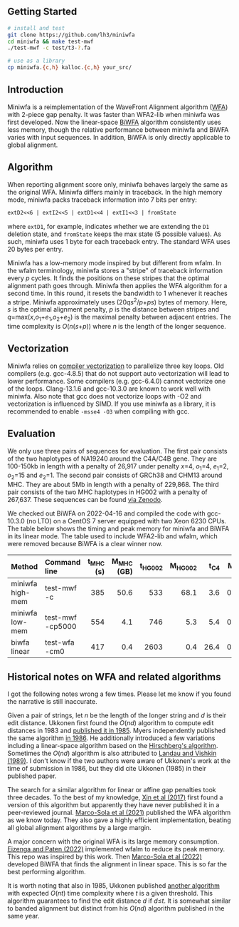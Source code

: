 ## Getting Started
```sh
# install and test
git clone https://github.com/lh3/miniwfa
cd miniwfa && make test-mwf
./test-mwf -c test/t3-?.fa

# use as a library
cp miniwfa.{c,h} kalloc.{c,h} your_src/
```

## Introduction

Miniwfa is a reimplementation of the WaveFront Alignment algorithm
([WFA][wfa-pub]) with 2-piece gap penalty. It was faster than WFA2-lib when
miniwfa was first developed. Now the linear-space [BiWFA][biwfa] algorithm
consistently uses less memory, though the relative performance between miniwfa
and BiWFA varies with input sequences. In addition, BiWFA is only directly
applicable to global alignment.

## Algorithm

When reporting alignment score only, miniwfa behaves largely the same as the
original WFA. Miniwfa differs mainly in traceback. In the high memory mode,
miniwfa packs traceback information into 7 bits per entry:
```txt
extD2<<6 | extI2<<5 | extD1<<4 | extI1<<3 | fromState
```
where `extD1`, for example, indicates whether we are extending the `D1`
deletion state, and `fromState` keeps the max state (5 possible values).
As such, miniwfa uses 1 byte for each traceback entry. The standard WFA uses 20
bytes per entry.

Miniwfa has a low-memory mode inspired by but different from wfalm. In the
wfalm terminology, miniwfa stores a "stripe" of traceback information every *p*
cycles. It finds the positions on these stripes that the optimal alignment path
goes through. Miniwfa then applies the WFA algorithm for a second time. In this
round, it resets the bandwidth to 1 whenever it reaches a stripe. Miniwfa
approximately uses (20*qs*<sup>2</sup>/*p*+*ps*) bytes of memory. Here, *s* is
the optimal alignment penalty, *p* is the distance between stripes and
*q*=max(*x*,*o*<sub>1</sub>+*e*<sub>1</sub>,*o*<sub>2</sub>+*e*<sub>2</sub>)
is the maximal penalty between adjacent entries. The time complexity is
*O*(*n*(*s*+*p*)) where *n* is the length of the longer sequence.

## Vectorization

Miniwfa relies on [compiler vectorization][auto-vec] to parallelize three key
loops. Old compilers (e.g.  gcc-4.8.5) that do not support auto vectorization
will lead to lower performance. Some compilers (e.g. gcc-6.4.0) cannot
vectorize one of the loops.  Clang-13.1.6 and gcc-10.3.0 are known to work well
with miniwfa. Also note that gcc does not vectorize loops with -O2 and
vectorization is influenced by SIMD.  If you use miniwfa as a library, it is
recommended to enable `-msse4 -O3` when compiling with gcc.

## Evaluation

We only use three pairs of sequences for evaluation. The first pair consists of
the two haplotypes of NA19240 around the C4A/C4B gene. They are 100-150kb in
length with a penalty of 26,917 under penalty *x*=4,
*o*<sub>1</sub>=4, *e*<sub>1</sub>=2, *o*<sub>2</sub>=15 and
*e*<sub>2</sub>=1.  The second pair consists of GRCh38 and CHM13 around MHC.
They are about 5Mb in length with a penalty of 229,868. The third pair consists
of the two MHC haplotypes in HG002 with a penalty of 267,637. These sequences
can be found [via Zenodo][seq-zenodo].

We checked out BiWFA on 2022-04-16 and compiled the code with
gcc-10.3.0 (no LTO) on a CentOS 7 server equipped with two Xeon 6230 CPUs.
The table below shows the timing and peak memory for miniwfa and BiWFA in its
linear mode. The table used to include WFA2-lib and wfalm, which were removed
because BiWFA is a clear winner now.

|Method             |Command line    |t<sub>MHC</sub> (s)|M<sub>MHC</sub> (GB)|t<sub>HG002</sub>|M<sub>HG002</sub>|t<sub>C4</sub>|M<sub>C4</sub>|
|:------------------|:---------------|------------------:|-------------------:|----------------:|----------------:|-------------:|-------------:|
|miniwfa high-mem   |test-mwf -c     |385   |50.6   |533   |68.1  |3.6   |0.73 |
|miniwfa low-mem    |test-mwf -cp5000|554   |4.1    |746   |5.3   |5.4   |0.22 |
|biwfa linear       |test-wfa -cm0   |417   |0.4    |2603  |0.4   |26.4  |0.05 |

## Historical notes on WFA and related algorithms

I got the following notes wrong a few times. Please let me know if you found
the narrative is still inaccurate.

Given a pair of strings, let *n* be the length of the longer string and *d* is
their edit distance. Ukkonen first found the *O*(*nd*) algorithm to compute
edit distances in 1983 and [published it in 1985][U85a]. Myers independently
published the same algorithm [in 1986][myers86]. He additionally introduced a
few variations including a linear-space algorithm based on the [Hirschberg's
algorithm][lin-space]. Sometimes the *O*(*nd*) algorithm is also attributed to
[Landau and Vishkin (1989)][lv89]. I don't know if the two authors were aware
of Ukkonen's work at the time of submission in 1986, but they did cite
Ukkonen (1985) in their published paper.

The search for a similar algorithm for linear or affine gap penalties took
three decades. To the best of my knowledge, [Xin et al (2017)][leap] first
found a version of this algorithm but apparently they have never published it
in a peer-reviewed journal. [Marco-Sola et al (2021)][wfa-pub] published the
WFA algorithm as we know today. They also gave a highly efficient
implementation, beating all global alignment algorithms by a large margin.

A major concern with the original WFA is its large memory consumption. [Eizenga
and Paten (2022)][EP22] implemented wfalm to reduce its peak memory. This repo
was inspired by this work. Then [Marco-Sola et al (2022)][biwfa] developed
BiWFA that finds the alignment in linear space. This is so far the best
performing algorithm.

It is worth noting that also in 1985, Ukkonen published [another
algorithm][U85b] with expected *O*(*nt*) time complexity where *t* is a given
threshold. This algorithm guarantees to find the edit distance *d* if
*d*&le;*t*. It is somewhat similar to banded alignment but distinct from his
*O*(*nd*) algorithm published in the same year.

[biwfa-pub]: https://www.biorxiv.org/content/10.1101/2022.04.14.488380v1
[wfa-pub]: https://pubmed.ncbi.nlm.nih.gov/32915952/
[biwfa]: https://github.com/smarco/BiWFA-paper
[wfa2]: https://github.com/smarco/WFA2-lib
[wfalm]: https://github.com/jeizenga/wfalm
[seq-zenodo]: https://zenodo.org/record/6056061
[auto-vec]: https://en.wikipedia.org/wiki/Automatic_vectorization

[myers86]: https://link.springer.com/article/10.1007/BF01840446
[U85a]: https://www.sciencedirect.com/science/article/pii/S0019995885800462
[U85b]: https://www.sciencedirect.com/science/article/abs/pii/0196677485900239
[edlib]: https://github.com/Martinsos/edlib
[lin-space]: https://en.wikipedia.org/wiki/Hirschberg%27s_algorithm
[leap]: https://www.biorxiv.org/content/10.1101/133157v3
[myers-bit]: https://dl.acm.org/doi/10.1145/316542.316550
[EP22]: https://www.biorxiv.org/content/10.1101/2022.01.12.476087v1
[lv89]: https://doi.org/10.1016/0196-6774(89)90010-2
